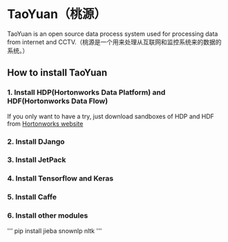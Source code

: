 # TaoYuan（桃源）
TaoYuan is an open source data process system used for processing data from internet and CCTV.（桃源是一个用来处理从互联网和监控系统来的数据的系统。）

## How to install TaoYuan
### 1. Install HDP(Hortonworks Data Platform) and HDF(Hortonworks Data Flow)
If you only want to have a try, just download sandboxes of HDP and HDF from [Hortonworks website](https://hortonworks.com/downloads/#sandbox)
### 2. Install DJango 
### 3. Install JetPack
### 4. Install Tensorflow and Keras
### 5. Install Caffe
### 6. Install other modules
'''
pip install jieba snownlp nltk 
'''
